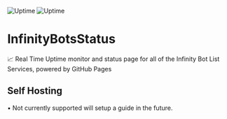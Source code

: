 ![Uptime](https://img.shields.io/endpoint?url=https://raw.githubusercontent.com/TheRealToxicDev/InfinityBotsStatus/master/api/main-site/uptime.json)
![Uptime](https://img.shields.io/endpoint?url=https://raw.githubusercontent.com/TheRealToxicDev/InfinityBotsStatus/master/api/main-site/response-time.json)

# InfinityBotsStatus

📈 Real Time Uptime monitor and status page for all of the Infinity Bot List Services, powered by GitHub Pages

## Self Hosting

• Not currently supported will setup a guide in the future.
